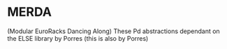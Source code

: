# MERDA
(Modular EuroRacks Dancing Along)
These Pd abstractions dependant on the ELSE library by Porres (this is also by Porres)
